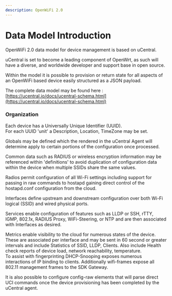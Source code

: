 ```yaml
---
description: OpenWiFi 2.0
---
```


# Data Model Introduction

OpenWiFi 2.0 data model for device management is based on uCentral. 

uCentral is set to become a leading component of OpenWrt, as such will have a diverse, and worldwide developer and support base in open source. 

Within the model it is possible to provision or return state for all aspects of an OpenWiFi based device easily structured as a JSON payload. 

The complete data model may be found here : [https://ucentral.io/docs/ucentral-schema.html](https://ucentral.io/docs/ucentral-schema.html) 

### Organization

Each device has a Universally Unique Identifier \(UUID\).   
For each UUID 'unit' a Description, Location, TimeZone may be set.    
  
Globals may be defined which the rendered in the uCentral Agent will determine apply to certain portions of the configuration once processed.   
  
Common data such as RADIUS or wireless encryption information may be referenced within 'definitions' to avoid duplication of configuration data within the device when multiple SSIDs share the same values.  
  
Radios permit configuration of all Wi-Fi settings including support for passing in raw commands to hostapd gaining direct control of the hostapd.conf configuration from the cloud.   
  
Interfaces define upstream and downstream configuration over both Wi-Fi logical \(SSID\) and wired physical ports. 

Services enable configuration of features such as LLDP or SSH, rTTY, IGMP, 802.1x, RADIUS Proxy, WiFi-Steering, or NTP and are then associated with Interfaces as desired. 

Metrics enable visibility to the cloud for numerous states of the device. These are associated per interface and may be sent in 60 second or greater intervals and include Statistics of SSID, LLDP, Clients. Also include Health check reports of device load, network reachability, temperature.   
To assist with fingerprinting DHCP-Snooping exposes numerous interactions of IP binding to clients. Additionally wifi-frames expose all 802.11 management frames to the SDK Gateway. 

It is also possible to configure config-raw elements that will parse direct UCI commands once the device provisioning has been completed by the uCentral agent. 

